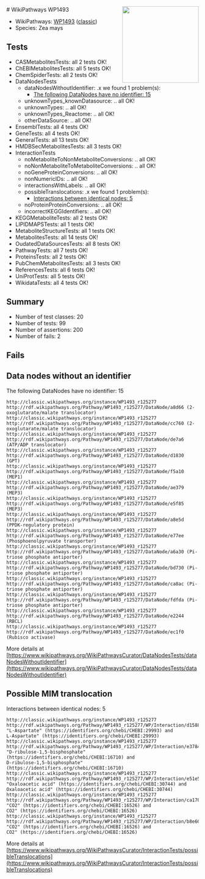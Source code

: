 <img style="float: right; width: 200px" src="https://upload.wikimedia.org/wikipedia/commons/thumb/8/83/Wplogo_with_text_500.png/640px-Wplogo_with_text_500.png" />
# WikiPathways WP1493

* WikiPathways: [WP1493](https://wikipathways.org/pathways/WP1493) ([classic](https://classic.wikipathways.org/instance/WP1493))
* Species: Zea mays
## Tests
* CASMetabolitesTests: all 2 tests OK!
* ChEBIMetabolitesTests: all 5 tests OK!
* ChemSpiderTests: all 2 tests OK!
* DataNodesTests
    * dataNodesWithoutIdentifier: .x we found 1 problem(s):
        * [The following DataNodes have no identifier: 15](#8792c495)
    * unknownTypes_knownDatasource: .. all OK!
    * unknownTypes: .. all OK!
    * unknownTypes_Reactome: .. all OK!
    * otherDataSource: .. all OK!
* EnsemblTests: all 4 tests OK!
* GeneTests: all 4 tests OK!
* GeneralTests: all 13 tests OK!
* HMDBSecMetabolitesTests: all 3 tests OK!
* InteractionTests
    * noMetaboliteToNonMetaboliteConversions: .. all OK!
    * noNonMetaboliteToMetaboliteConversions: .. all OK!
    * noGeneProteinConversions: .. all OK!
    * nonNumericIDs: .. all OK!
    * interactionsWithLabels: .. all OK!
    * possibleTranslocations: .x we found 1 problem(s):
        * [Interactions between identical nodes: 5](#1c11820a)
    * noProteinProteinConversions: .. all OK!
    * incorrectKEGGIdentifiers: .. all OK!
* KEGGMetaboliteTests: all 2 tests OK!
* LIPIDMAPSTests: all 1 tests OK!
* MetaboliteStructureTests: all 1 tests OK!
* MetabolitesTests: all 14 tests OK!
* OudatedDataSourcesTests: all 8 tests OK!
* PathwayTests: all 7 tests OK!
* ProteinsTests: all 2 tests OK!
* PubChemMetabolitesTests: all 3 tests OK!
* ReferencesTests: all 6 tests OK!
* UniProtTests: all 5 tests OK!
* WikidataTests: all 4 tests OK!


## Summary

* Number of test classes: 20
* Number of tests: 99
* Number of assertions: 200
* Number of fails: 2

## Fails

<a name="8792c495" />

## Data nodes without an identifier

The following DataNodes have no identifier: 15
```
http://classic.wikipathways.org/instance/WP1493_r125277 http://rdf.wikipathways.org/Pathway/WP1493_r125277/DataNode/a8d66 (2-oxoglutarate/malate translocator)
http://classic.wikipathways.org/instance/WP1493_r125277 http://rdf.wikipathways.org/Pathway/WP1493_r125277/DataNode/cc760 (2-oxoglutarate/malate translocator)
http://classic.wikipathways.org/instance/WP1493_r125277 http://rdf.wikipathways.org/Pathway/WP1493_r125277/DataNode/de7a6 (ATP/ADP translocator)
http://classic.wikipathways.org/instance/WP1493_r125277 http://rdf.wikipathways.org/Pathway/WP1493_r125277/DataNode/d1830 (GPT)
http://classic.wikipathways.org/instance/WP1493_r125277 http://rdf.wikipathways.org/Pathway/WP1493_r125277/DataNode/f5a10 (MEP1)
http://classic.wikipathways.org/instance/WP1493_r125277 http://rdf.wikipathways.org/Pathway/WP1493_r125277/DataNode/ae379 (MEP3)
http://classic.wikipathways.org/instance/WP1493_r125277 http://rdf.wikipathways.org/Pathway/WP1493_r125277/DataNode/e5f85 (MEP3)
http://classic.wikipathways.org/instance/WP1493_r125277 http://rdf.wikipathways.org/Pathway/WP1493_r125277/DataNode/a8e5d (PPDK-regulatory protein)
http://classic.wikipathways.org/instance/WP1493_r125277 http://rdf.wikipathways.org/Pathway/WP1493_r125277/DataNode/e77ee (Phosphoenolpyruvate transporter)
http://classic.wikipathways.org/instance/WP1493_r125277 http://rdf.wikipathways.org/Pathway/WP1493_r125277/DataNode/a6a30 (Pi-triose phosphate antiporter)
http://classic.wikipathways.org/instance/WP1493_r125277 http://rdf.wikipathways.org/Pathway/WP1493_r125277/DataNode/bd730 (Pi-triose phosphate antiporter)
http://classic.wikipathways.org/instance/WP1493_r125277 http://rdf.wikipathways.org/Pathway/WP1493_r125277/DataNode/ca8ac (Pi-triose phosphate antiporter)
http://classic.wikipathways.org/instance/WP1493_r125277 http://rdf.wikipathways.org/Pathway/WP1493_r125277/DataNode/fdfda (Pi-triose phosphate antiporter)
http://classic.wikipathways.org/instance/WP1493_r125277 http://rdf.wikipathways.org/Pathway/WP1493_r125277/DataNode/e2244 (RBCL)
http://classic.wikipathways.org/instance/WP1493_r125277 http://rdf.wikipathways.org/Pathway/WP1493_r125277/DataNode/ec1f0 (Rubisco activase)
```

More details at [https://www.wikipathways.org/WikiPathwaysCurator/DataNodesTests/dataNodesWithoutIdentifier](https://www.wikipathways.org/WikiPathwaysCurator/DataNodesTests/dataNodesWithoutIdentifier)

<a name="1c11820a" />

## Possible MIM translocation

Interactions between identical nodes: 5
```
http://classic.wikipathways.org/instance/WP1493_r125277 http://rdf.wikipathways.org/Pathway/WP1493_r125277/WP/Interaction/d1588 "L-Aspartate" (https://identifiers.org/chebi/CHEBI:29993) and 
L-Aspartate" (https://identifiers.org/chebi/CHEBI:29993)
http://classic.wikipathways.org/instance/WP1493_r125277 http://rdf.wikipathways.org/Pathway/WP1493_r125277/WP/Interaction/e3784 "D-ribulose-1,5-bisphosphate" (https://identifiers.org/chebi/CHEBI:16710) and 
D-ribulose-1,5-bisphosphate" (https://identifiers.org/chebi/CHEBI:16710)
http://classic.wikipathways.org/instance/WP1493_r125277 http://rdf.wikipathways.org/Pathway/WP1493_r125277/WP/Interaction/e51e5 "Oxaloacetic acid" (https://identifiers.org/chebi/CHEBI:30744) and 
Oxaloacetic acid" (https://identifiers.org/chebi/CHEBI:30744)
http://classic.wikipathways.org/instance/WP1493_r125277 http://rdf.wikipathways.org/Pathway/WP1493_r125277/WP/Interaction/ca170 "CO2" (https://identifiers.org/chebi/CHEBI:16526) and 
CO2" (https://identifiers.org/chebi/CHEBI:16526)
http://classic.wikipathways.org/instance/WP1493_r125277 http://rdf.wikipathways.org/Pathway/WP1493_r125277/WP/Interaction/b8e60 "CO2" (https://identifiers.org/chebi/CHEBI:16526) and 
CO2" (https://identifiers.org/chebi/CHEBI:16526)
```

More details at [https://www.wikipathways.org/WikiPathwaysCurator/InteractionTests/possibleTranslocations](https://www.wikipathways.org/WikiPathwaysCurator/InteractionTests/possibleTranslocations)

